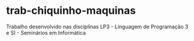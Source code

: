 # trab-chiquinho-maquinas
 Trabalho desenvolvido nas disciplinas LP3 - Linguagem de Programação 3 e SI - Seminários em Informática
